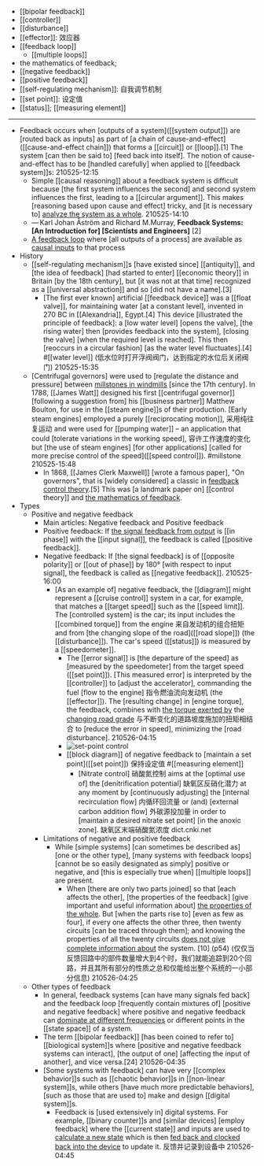 - [[bipolar feedback]]
- [[controller]]
- [[disturbance]]
- [[effector]]: 效应器
- [[feedback loop]]
    - [[multiple loops]]
- the mathematics of feedback;
- [[negative feedback]]
- [[positive feedback]]
- [[self-regulating mechanism]]: 自我调节机制
- [[set point]]: 设定值
- [[status]]; [[measuring element]]
- ---
- Feedback occurs when [outputs of a system]([[system output]]) are [routed back as inputs] as part of [a chain of cause-and-effect]([[cause-and-effect chain]]) that forms a [[circuit]] or [[loop]].[1] The system [can then be said to] [feed back into itself]. The notion of cause-and-effect has to be [handled carefully] when applied to [[feedback system]]s:
210525-12:15
    - Simple [[causal reasoning]] about a feedback system is difficult because [the first system influences the second] and second system influences the first, leading to a [[circular argument]]. This makes [reasoning based upon cause and effect] tricky, and [it is necessary to] [analyze the system as a whole](((2ERIl2IZu))).
210525-14:10
    - — Karl Johan Åström and Richard M.Murray, __Feedback Systems: [An Introduction for] [Scientists and Engineers]__ [2]
    - [A feedback loop](https://en.wikipedia.org/wiki/File:General_Feedback_Loop.svg) where [all outputs of a process] are available as [causal inputs](((4gT3P9V1Z))) to that process
- History
    - [[self-regulating mechanism]]s [have existed since] [[antiquity]], and [the idea of feedback] [had started to enter] [[economic theory]] in Britain [by the 18th century], but [it was not at that time] recognized as a [[universal abstraction]] and so [did not have a name].[3]
        - [The first ever known] artificial [[feedback device]] was a [[float valve]], for maintaining water [at a constant level], invented in 270 BC in [[Alexandria]], Egypt.[4] This device [illustrated the principle of feedback]: a [low water level] [opens the valve], [the rising water] then [provides feedback into the system], [closing the valve] [when the required level is reached]. This then [reoccurs in a circular fashion] [as the water level fluctuates].[4] #[[water level]]
(低水位时打开浮阀阀门，达到指定的水位后关闭阀门)
210525-15:35
    - [Centrifugal governors] were used to [regulate the distance and pressure] between [millstones in windmills]([[windmill]]) [since the 17th century]. In 1788, [[James Watt]] designed his first [[centrifugal governor]] [following a suggestion from] his [[business partner]] Matthew Boulton, for use in the [[steam engine]]s of their production. [Early steam engines] employed a purely [[reciprocating motion]], 采用纯往复运动 and were used for [[pumping water]] – an application that could [tolerate variations in the working speed], 容许工作速度的变化 but [the use of steam engines] [for other applications] [called for more precise control of the speed]([[speed control]]). #millstone
210525-15:48
        - In 1868, [[James Clerk Maxwell]] [wrote a famous paper], "On governors", that is [widely considered] a classic in [feedback control theory](((4zSdF8eLA))).[5] This was [a landmark paper on] [[control theory]] and [the mathematics of feedback](((sy9FdFatr))).
- Types
    - Positive and negative feedback
        - Main articles: Negative feedback and Positive feedback
        - Positive feedback: If [the signal feedback from output](((p49eJTP10))) is [[in phase]] with the [[input signal]], the feedback is called [[positive feedback]].
        - Negative feedback: If [the signal feedback] is of [[opposite polarity]] or [[out of phase]] by 180° [with respect to input signal], the feedback is called as [[negative feedback]].
210525-16:00
            - [As an example of] negative feedback, the [[diagram]] might represent a [[cruise control]] system in a car, for example, that matches a [[target speed]] such as the [[speed limit]]. The [controlled system] is the car; its input includes the [[combined torque]] from the engine 来自发动机的组合扭矩 and from [the changing slope of the road]([[road slope]]) (the [[disturbance]]). The car's speed ([[status]]) is measured by a [[speedometer]]. 
                - The [[error signal]] is [the departure of the speed] as [measured by the speedometer] from the target speed ([[set point]]). [This measured error] is interpreted by the [[controller]] to [adjust the accelerator], commanding the fuel [flow to the engine] 指令燃油流向发动机 (the [[effector]]). The [resulting change] in [engine torque], the feedback, combines with [the torque exerted by](((0lMFkh8z7))) the [changing road grade](((lIYxvnhKO))) 与不断变化的道路坡度施加的扭矩相结合 to [reduce the error in speed], minimizing the [road disturbance].
210526-04:15
                - ![set-point control](https://upload.wikimedia.org/wikipedia/commons/e/ee/Set-point_control.png)
                - [[block diagram]] of negative feedback to [maintain a set point]([[set point]]) 保持设定值   #[[measuring element]]
                    - [Nitrate control] 硝酸氮控制 aims at the [optimal use of] the [denitrification potential] 缺氧区反硝化潜力 at any moment by [continuously adjusting] the [internal recirculation flow] 内循环回流量 or (and) [external carbon addition flow] 外碳源投加量 in order to [maintain a desired nitrate set point] [in the anoxic zone]. 缺氧区末端硝酸氮浓度 dict.cnki.net
        - Limitations of negative and positive feedback
            - While [simple systems] [can sometimes be described as] [one or the other type], [many systems with feedback loops] [cannot be so easily designated as simply] positive or negative, and [this is especially true when] [[multiple loops]] are present.
                - When [there are only two parts joined] so that [each affects the other], [the properties of the feedback] [give important and useful information about] [the properties of the whole](((2ERIl2IZu))). But [when the parts rise to] [even as few as four], if every one affects the other three, then twenty circuits [can be traced through them]; and knowing the properties of all the twenty circuits [does not give complete information about](((pFQCI1GuU))) the system. [10] (p54)
(仅仅当反馈回路中的部件数量增大到4个时，我们就能追踪到20个回路，并且其所有部分的性质之总和仅能给出整个系统的一小部分信息)
210526-04:25
    - Other types of feedback
        - In general, feedback systems [can have many signals fed back] and the feedback loop [frequently contain mixtures of] [positive and negative feedback] where positive and negative feedback can [dominate at different frequencies](((p5wb7oZ8r))) or different points in the [[state space]] of a system.
        - The term [[bipolar feedback]] [has been coined to refer to] [[biological system]]s where [positive and negative feedback systems can interact], [the output of one] [affecting the input of another], and vice versa.[24]
210526-04:35
        - [Some systems with feedback] can have very [[complex behavior]]s such as [[chaotic behavior]]s in [[non-linear system]]s, while others [have much more predictable behaviors], [such as those that are used to] make and design [[digital system]]s.
            - Feedback is [used extensively in] digital systems. For example, [[binary counter]]s and [similar devices] [employ feedback] where the [[current state]] and inputs are used to [calculate a new state](((btrA1_APN))) which is then [fed back and clocked back into the device](((2Yc5yOwb5))) to update it. 反馈并记录到设备中
210526-04:45
